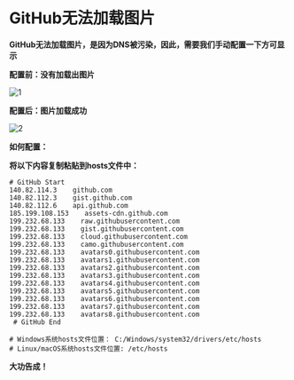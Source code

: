 # GitHub无法加载图片

**GitHub无法加载图片，是因为DNS被污染，因此，需要我们手动配置一下方可显示**

**配置前：没有加载出图片**

![1](https://github.com/linl-sec/linlsec.github.io/tree/main/images/%E6%97%A5%E5%B8%B8%E6%93%8D%E4%BD%9C%E9%85%8D%E7%BD%AE/1.png)

**配置后：图片加载成功**

![2](https://github.com/linl-sec/linlsec.github.io/tree/main/images/%E6%97%A5%E5%B8%B8%E6%93%8D%E4%BD%9C%E9%85%8D%E7%BD%AE/2.png)

**如何配置：**

**将以下内容复制粘贴到hosts文件中：**

```shell
# GitHub Start
140.82.114.3    github.com
140.82.112.3    gist.github.com
140.82.112.6    api.github.com
185.199.108.153    assets-cdn.github.com
199.232.68.133    raw.githubusercontent.com
199.232.68.133    gist.githubusercontent.com
199.232.68.133    cloud.githubusercontent.com
199.232.68.133    camo.githubusercontent.com
199.232.68.133    avatars0.githubusercontent.com
199.232.68.133    avatars1.githubusercontent.com
199.232.68.133    avatars2.githubusercontent.com
199.232.68.133    avatars3.githubusercontent.com
199.232.68.133    avatars4.githubusercontent.com
199.232.68.133    avatars5.githubusercontent.com
199.232.68.133    avatars6.githubusercontent.com
199.232.68.133    avatars7.githubusercontent.com
199.232.68.133    avatars8.githubusercontent.com
 # GitHub End
```

```shell
# Windows系统hosts文件位置： C:/Windows/system32/drivers/etc/hosts
# Linux/macOS系统hosts文件位置: /etc/hosts
```

**大功告成！**


